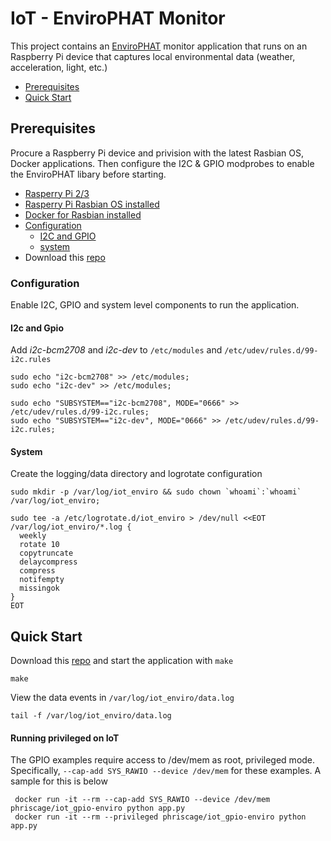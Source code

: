 # IoT - EnviroPHAT Monitor

This project contains an [EnviroPHAT](https://shop.pimoroni.com/products/envirophat) monitor application that runs on an Raspberry Pi device that captures local environmental data (weather, acceleration, light, etc.)

* [Prerequisites](#prerequisites)
* [Quick Start](#quick_start)


## Prerequisites
Procure a Raspberry Pi device and privision with the latest Rasbian OS, Docker applications. Then configure the I2C & GPIO modprobes to enable the EnviroPHAT libary before starting.

* [Rasperry Pi 2/3](https://www.raspberrypi.org)
* [Rasperry Pi Rasbian OS installed](https://www.raspberrypi.org/documentation/installation/installing-images/)
* [Docker for Rasbian installed](https://docs.docker.com/engine/install/debian/#install-using-the-convenience-script)
* [Configuration](#configuration)
  * [I2C and GPIO](#i2c_and_gpio)
  * [system](#system)
* Download this [repo](https://github.com/phriscage/iot_enviro)


### Configuration
Enable I2C, GPIO and system level components to run the application.


#### I2c and Gpio
Add *i2c-bcm2708* and *i2c-dev* to `/etc/modules` and `/etc/udev/rules.d/99-i2c.rules`

	sudo echo "i2c-bcm2708" >> /etc/modules;
	sudo echo "i2c-dev" >> /etc/modules;

	sudo echo "SUBSYSTEM=="i2c-bcm2708", MODE="0666" >> /etc/udev/rules.d/99-i2c.rules;
	sudo echo "SUBSYSTEM=="i2c-dev", MODE="0666" >> /etc/udev/rules.d/99-i2c.rules;

#### System
Create the logging/data directory and logrotate configuration

	sudo mkdir -p /var/log/iot_enviro && sudo chown `whoami`:`whoami` /var/log/iot_enviro;

```
sudo tee -a /etc/logrotate.d/iot_enviro > /dev/null <<EOT
/var/log/iot_enviro/*.log {
  weekly
  rotate 10
  copytruncate
  delaycompress
  compress
  notifempty
  missingok
}
EOT
```


## Quick Start
Download this [repo](https://github.com/phriscage/iot_enviro) and start the application with `make`

	make

View the data events in `/var/log/iot_enviro/data.log`

	tail -f /var/log/iot_enviro/data.log


#### Running privileged on IoT
The GPIO examples require access to /dev/mem as root, privileged mode. Specifically, `--cap-add SYS_RAWIO --device /dev/mem` for these examples. A sample for this is below

	 docker run -it --rm --cap-add SYS_RAWIO --device /dev/mem phriscage/iot_gpio-enviro python app.py
	 docker run -it --rm --privileged phriscage/iot_gpio-enviro python app.py

